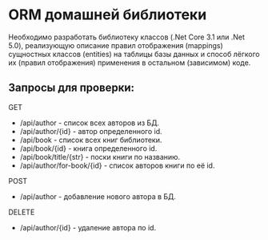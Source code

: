 # ORM домашней библиотеки
Необходимо разработать библиотеку классов (.Net Core 3.1 или .Net 5.0), реализующую описание правил отображения (mappings) сущностных классов (entities) на таблицы базы данных и способ лёгкого их (правил отображения) применения в остальном (зависимом) коде.
## Запросы для проверки:
GET
- /api/author - список всех авторов из БД.
- /api/author/{id} - автор определенного id.
- /api/book - список всех книг библиотеки.
- /api/book/{id} - книга определенного id.
- /api/book/title/{str} - поски книги по названию.
- /api/author/for-book/{id} - список авторов книги по её id.

POST
- /api/author - добавление нового автора в БД.

DELETE 
- /api/author/{id} - удаление автора по id.
